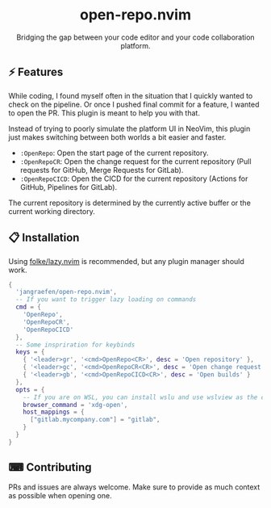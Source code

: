 <p align="center">
  <h1 align="center">open-repo.nvim</h2>
</p>

<p align="center">
    Bridging the gap between your code editor and your code collaboration platform.
</p>

## ⚡️ Features

While coding, I found myself often in the situation that I quickly wanted to check on the pipeline. Or once I pushed
final commit for a feature, I wanted to open the PR. This plugin is meant to help you with that.

Instead of trying to poorly simulate the platform UI in NeoVim, this plugin just makes switching between both worlds a
bit easier and faster.

- `:OpenRepo`: Open the start page of the current repository.
- `:OpenRepoCR`: Open the change request for the current repository (Pull requests for GitHub, Merge Requests for GitLab).
- `:OpenRepoCICD`: Open the CICD for the current repository (Actions for GitHub, Pipelines for GitLab).

The current repository is determined by the currently active buffer or the current working directory.

## 📋 Installation

Using [folke/lazy.nvim](https://github.com/folke/lazy.nvim) is recommended, but any plugin manager should work.

```lua
{
  'jangraefen/open-repo.nvim',
  -- If you want to trigger lazy loading on commands
  cmd = {
    'OpenRepo',
    'OpenRepoCR',
    'OpenRepoCICD'
  },
  -- Some inspriration for keybinds
  keys = {
    { '<leader>gr', '<cmd>OpenRepo<CR>', desc = 'Open repository' },
    { '<leader>gc', '<cmd>OpenRepoCR<CR>', desc = 'Open change request' },
    { '<leader>gb', '<cmd>OpenRepoCICD<CR>', desc = 'Open builds' }
  },
  opts = {
    -- If you are on WSL, you can install wslu and use wslview as the command
    browser_command = 'xdg-open',
    host_mappings = {
      ["gitlab.mycompany.com"] = "gitlab",
    }
  }
}

```

## ⌨ Contributing

PRs and issues are always welcome. Make sure to provide as much context as possible when opening one.
